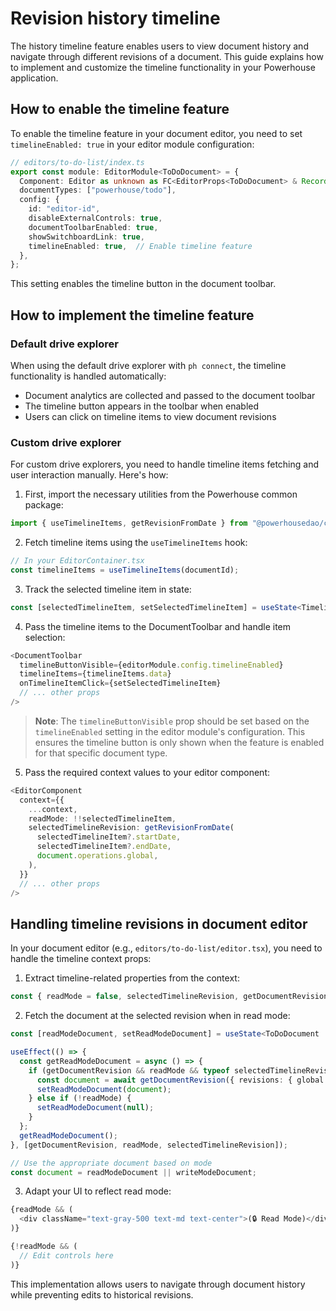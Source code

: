 # Revision history timeline

The history timeline feature enables users to view document history and navigate through different revisions of a document. This guide explains how to implement and customize the timeline functionality in your Powerhouse application.

## How to enable the timeline feature

To enable the timeline feature in your document editor, you need to set `timelineEnabled: true` in your editor module configuration:

```typescript
// editors/to-do-list/index.ts
export const module: EditorModule<ToDoDocument> = {
  Component: Editor as unknown as FC<EditorProps<ToDoDocument> & Record<string, unknown>>,
  documentTypes: ["powerhouse/todo"],
  config: {
    id: "editor-id",
    disableExternalControls: true,
    documentToolbarEnabled: true,
    showSwitchboardLink: true,
    timelineEnabled: true,  // Enable timeline feature
  },
};
```

This setting enables the timeline button in the document toolbar.

## How to implement the timeline feature

### Default drive explorer

When using the default drive explorer with `ph connect`, the timeline functionality is handled automatically:

- Document analytics are collected and passed to the document toolbar
- The timeline button appears in the toolbar when enabled
- Users can click on timeline items to view document revisions

### Custom drive explorer

For custom drive explorers, you need to handle timeline items fetching and user interaction manually. Here's how:

1. First, import the necessary utilities from the Powerhouse common package:

```typescript
import { useTimelineItems, getRevisionFromDate } from "@powerhousedao/common";
```

2. Fetch timeline items using the `useTimelineItems` hook:

```typescript
// In your EditorContainer.tsx
const timelineItems = useTimelineItems(documentId);
```

3. Track the selected timeline item in state:

```typescript
const [selectedTimelineItem, setSelectedTimelineItem] = useState<TimelineItem | null>(null);
```

4. Pass the timeline items to the DocumentToolbar and handle item selection:

```typescript
<DocumentToolbar
  timelineButtonVisible={editorModule.config.timelineEnabled}
  timelineItems={timelineItems.data}
  onTimelineItemClick={setSelectedTimelineItem}
  // ... other props
/>
```

> **Note**: The `timelineButtonVisible` prop should be set based on the `timelineEnabled` setting in the editor module's configuration. This ensures the timeline button is only shown when the feature is enabled for that specific document type.

5. Pass the required context values to your editor component:

```typescript
<EditorComponent
  context={{
    ...context,
    readMode: !!selectedTimelineItem,
    selectedTimelineRevision: getRevisionFromDate(
      selectedTimelineItem?.startDate,
      selectedTimelineItem?.endDate,
      document.operations.global,
    ),
  }}
  // ... other props
/>
```

## Handling timeline revisions in document editor

In your document editor (e.g., `editors/to-do-list/editor.tsx`), you need to handle the timeline context props:

1. Extract timeline-related properties from the context:

```typescript
const { readMode = false, selectedTimelineRevision, getDocumentRevision } = context;
```

2. Fetch the document at the selected revision when in read mode:

```typescript
const [readModeDocument, setReadModeDocument] = useState<ToDoDocument | null>(null);

useEffect(() => {
  const getReadModeDocument = async () => {
    if (getDocumentRevision && readMode && typeof selectedTimelineRevision === 'number') {
      const document = await getDocumentRevision({ revisions: { global: selectedTimelineRevision } });
      setReadModeDocument(document);
    } else if (!readMode) {
      setReadModeDocument(null);
    }
  };
  getReadModeDocument();
}, [getDocumentRevision, readMode, selectedTimelineRevision]);

// Use the appropriate document based on mode
const document = readModeDocument || writeModeDocument;
```

3. Adapt your UI to reflect read mode:

```typescript
{readMode && (
  <div className="text-gray-500 text-md text-center">(🔒 Read Mode)</div>
)}

{!readMode && (
  // Edit controls here
)}
```

This implementation allows users to navigate through document history while preventing edits to historical revisions.